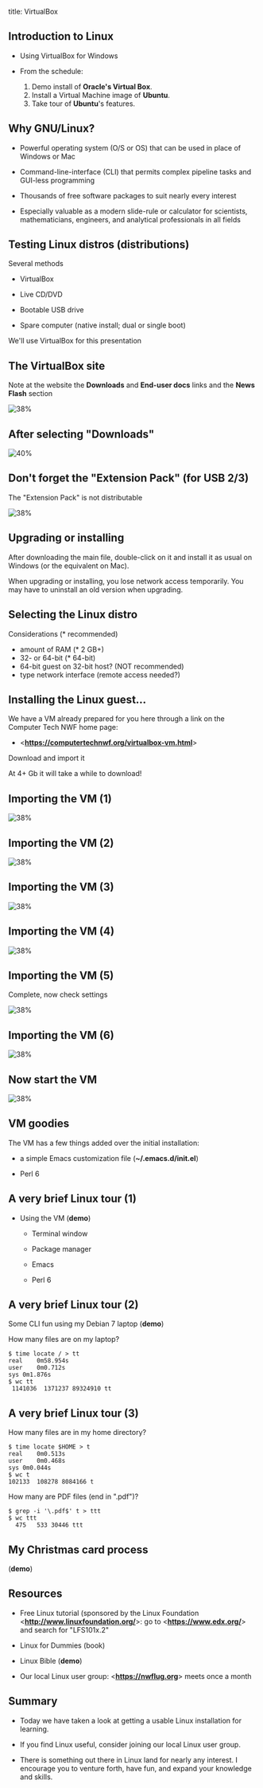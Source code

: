 title: VirtualBox   
<!-- insert-file headers.md -->

## Introduction to Linux

- Using VirtualBox for Windows

- From the schedule:

    1. Demo install of **Oracle's Virtual Box**.
    2. Install a Virtual Machine image of **Ubuntu**.
    3. Take tour of **Ubuntu**'s features.

<!-- insert-file background.md -->

<!-- insert-file common-1.md -->

## Why GNU/Linux?

- Powerful operating system (O/S or OS) that can be used in place of
  Windows or Mac

- Command-line-interface (CLI) that permits complex pipeline tasks and
  GUI-less programming

- Thousands of free software packages to suit nearly every interest

- Especially valuable as a modern slide-rule or calculator for
  scientists, mathematicians, engineers, and analytical professionals
  in all fields

## Testing Linux distros (distributions)

Several methods

- VirtualBox

- Live CD/DVD

- Bootable USB drive

- Spare computer (native install; dual or single boot)

We'll use VirtualBox for this presentation

## The VirtualBox site

Note at the website the __Downloads__ and __End-user docs__ links and the __News Flash__ section

![38%](./pics/vbox-site.png)

## After selecting "Downloads"

![40%](./pics/vbox-dloads.png)

## Don't forget the "Extension Pack" (for USB 2/3)

The "Extension Pack" is not distributable

![38%](./pics/vbox-dloads-2.png)

## Upgrading or installing

After downloading the main file, double-click on it and install it as
usual on Windows (or the equivalent on Mac).

When upgrading or installing, you lose network access temporarily.
You may have to uninstall an old version when upgrading.

## Selecting the Linux distro

Considerations (* recommended)

- amount of RAM (* 2 GB+)
- 32- or 64-bit (* 64-bit)
- 64-bit guest on 32-bit host? (NOT recommended)
- type network interface (remote access needed?)

## Installing the Linux guest...

We have a VM already prepared for you here through a link on the
Computer Tech NWF home page:

- <**<https://computertechnwf.org/virtualbox-vm.html>**>

Download and import it

At 4+ Gb it will take a while to download!

## Importing the VM (1)

![38%](./pics/vbox-import-vm-1.png)

## Importing the VM (2)

![38%](./pics/vbox-import-vm-2.png)

## Importing the VM (3)

![38%](./pics/vbox-import-vm-file-selected.png)

## Importing the VM (4)

![38%](./pics/vbox-import-vm-progress.png)

## Importing the VM (5)

Complete, now check settings

![38%](./pics/vm-uploaded-ready)

## Importing the VM (6)

![38%](./pics/vm-import-vm-settings.png)

## Now start the VM

![38%](./pics/vm-start.png)

## VM goodies

The VM has a few things added over the initial installation:

- a simple Emacs customization file (**~/.emacs.d/init.el**)

- Perl 6

## A very brief Linux tour (1)

- Using the VM (**demo**)

    - Terminal window

    - Package manager

    - Emacs

    - Perl 6
    
##  A very brief Linux tour (2)

Some CLI fun using my Debian 7 laptop (**demo**)

How many files are on my laptop?

~~~
$ time locate / > tt
real	0m58.954s
user	0m0.712s
sys	0m1.876s
$ wc tt
 1141036  1371237 89324910 tt
~~~

##  A very brief Linux tour (3)

How many files are in my home directory?

~~~
$ time locate $HOME > t
real	0m0.513s
user	0m0.468s
sys	0m0.044s
$ wc t
102133  108278 8084166 t
~~~

How many are PDF files (end in ".pdf")?

~~~
$ grep -i '\.pdf$' t > ttt
$ wc ttt
  475   533 30446 ttt
~~~

## My Christmas card process

(**demo**)

## Resources

- Free Linux tutorial (sponsored by the Linux Foundation
<**<http://www.linuxfoundation.org/>**>: go to
<**<https://www.edx.org/>**> and search for "LFS101x.2"

- Linux for Dummies (book)

- Linux Bible (**demo**)

- Our local Linux user group: <**<https://nwflug.org>**> meets once a month

## Summary

- Today we have taken a look at getting a usable Linux installation
  for learning.

- If you find Linux useful, consider joining our local Linux user
  group.

- There is something out there in Linux land for nearly any interest.
  I encourage you to venture forth, have fun, and expand your
  knowledge and skills.

<!-- insert-file closer-help.md -->
